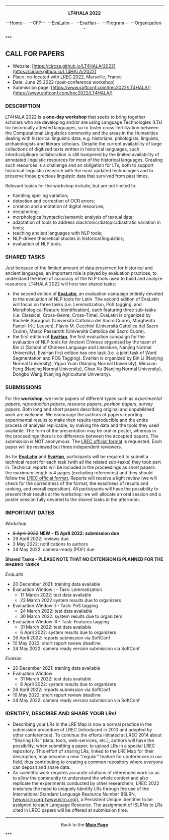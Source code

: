 ***
<p style="text-align: center;"><b>LT4HALA 2022</b></p>
<p style="text-align: center;">--<a href="index">Home</a>--&nbsp;&nbsp;--CFP--&nbsp;&nbsp;--<a href="EvaLatin">EvaLatin</a>--&nbsp;&nbsp;--<a href="EvaHan">EvaHan</a>--&nbsp;&nbsp;--<a href="Program">Program</a>--&nbsp;&nbsp;--<a href="organization">Organization</a>--</p>
***

## CALL FOR PAPERS

- Website: [https://circse.github.io/LT4HALA/2022](https://circse.github.io/LT4HALA/2022)
- Place: co-located with [LREC 2022](https://lrec2022.lrec-conf.org/), Marseille, France
- Date: June 25 2022 (post-conference workshop)
- Submission page: [https://www.softconf.com/lrec2022/LT4HALA/](https://www.softconf.com/lrec2022/LT4HALA/)

### DESCRIPTION

LT4HALA 2022 is a **one-day workshop** that seeks to bring together scholars who are developing and/or are using Language Technologies (LTs) for historically attested languages, so to foster cross-fertilization between the Computational Linguistics community and the areas in the Humanities dealing with historical linguistic data, e.g. historians, philologists, linguists, archaeologists and literary scholars. Despite the current availability of large collections of digitized texts written in historical languages, such interdisciplinary collaboration is still hampered by the limited availability of annotated linguistic resources for most of the historical languages. Creating such resources is a challenge and an obligation for LTs, both to support historical linguistic research with the most updated technologies and to preserve those precious linguistic data that survived from past times.

Relevant topics for the workshop include, but are not limited to: 
- handling spelling variation; 
- detection and correction of OCR errors; 
- creation and annotation of digital resources; 
- deciphering;
- morphological/syntactic/semantic analysis of textual data;
- adaptation of tools to address diachronic/diatopic/diastratic variation in texts; 
- teaching ancient languages with NLP tools; 
- NLP-driven theoretical studies in historical linguistics;
- evaluation of NLP tools.

### SHARED TASKS
Just because of the limited amount of data preserved for historical and ancient languages, an important role is played by evaluation practices, to understand the level of accuracy of the NLP tools used to build and analyze resources. LT4HALA 2022 will host two shared tasks:
- the second edition of [**EvaLatin**](EvaLatin), an evaluation campaign entirely devoted to the evaluation of NLP tools for Latin. The second edition of EvaLatin will focus on three tasks (i.e. Lemmatization, PoS tagging, and Morphological Feature Identification), each featuring three sub-tasks (i.e. Classical, Cross-Genre, Cross-Time). EvaLatin is organized by Rachele Sprugnoli (Università Cattolica del Sacro Cuore), Margherita Fantoli (KU Leuven), Flavio M. Cecchini (Università Cattolica del Sacro Cuore), Marco Passarotti (Università Cattolica del Sacro Cuore).
- the first edition of [**EvaHan**](EvaHan), the first evaluation campaign for the evaluation of NLP tools for Ancient Chinese organized by the team of Bin Li (School of Chinese Language and Literature, Nanjing Normal University). EvaHan first edition has one task (i.e. a joint task of Word Segmentation and POS Tagging). EvaHan is organized by Bin Li (Nanjing Normal University), Yiguo Yuan (Nanjing Normal University), Minxuan Feng (Nanjing Normal University), Chao Xu (Nanjing Normal University), Dongbo Wang (Nanjing Agricultural University).

### SUBMISSIONS
For the **workshop**, we invite papers of different types such as *experimental papers*, *reproduction papers*, *resource papers*, *position papers*, *survey papers*. 
Both long and short papers describing original and unpublished work are welcome. We encourage the authors of papers reporting experimental results to make their results reproducible and the entire process of analysis replicable, by making the data and the tools they used available. The form of the presentation may be oral or poster, whereas in the proceedings there is no difference between the accepted papers. 
The submission is NOT anonymous. The [LREC official format](https://lrec2022.lrec-conf.org/en/submission2022/authors-kit/) is requested. Each paper will be reviewed but three independent reviewers.

As for [**EvaLatin**](EvaLatin) and [**EvaHan**](EvaHan), participants will be required to submit a technical report for each task (with all the related sub-tasks) they took part in. Technical reports will be included in the proceedings as short papers: the maximum length is 4 pages (excluding references) and they should follow the [LREC official format](https://lrec2022.lrec-conf.org/en/submission2022/authors-kit/). Reports will receive a light review (we will check for the correctness of the format, the exactness of results and ranking, and overall exposition). All participants will have the possibility to present their results at the workshop: we will allocate an oral session and a poster session fully devoted to the shared tasks in the afternoon.

### IMPORTANT DATES

*Workshop*
- ~~8 April 2022~~ **NEW - 15 April 2022: submission due**
- 29 April 2022: reviews due
- 3 May 2022: notifications to authors
- 24 May 2022: camera-ready (PDF) due

**Shared Tasks - PLEASE NOTE THAT NO EXTENSION IS PLANNED FOR THE SHARED TASKS**

*EvaLatin*
- 20 December 2021: training data available
- Evaluation Window I - Task: Lemmatization
  - 17 March 2022: test data available
  - 23 March 2022 system results due to organizers
- Evaluation Window II - Task: PoS tagging
  - 24 March 2022: test data available
  - 30 March 2022: system results due to organizers
- Evaluation Window III - Task: Features tagging
  - 31 March 2022: test data available
  - 6 April 2022: system results due to organizers
- 26 April 2022: reports submission via SoftConf
- 10 May 2022: short report review deadline
- 24 May 2022: camera ready version submission via SoftConf

*EvaHan*
- 20 December 2021: training data available
- Evaluation Window
  - 31 March 2022: test data available
  - 6 April 2022: system results due to organizers
- 26 April 2022: reports submission via SoftConf
- 10 May 2022: short report review deadline
- 24 May 2022: camera ready version submission via SoftConf


### IDENTIFY, DESCRIBE AND SHARE YOUR LRs!
- Describing your LRs in the LRE Map is now a normal practice in the submission procedure of LREC (introduced in 2010 and adopted by other conferences). To continue the efforts initiated at LREC 2014 about “Sharing LRs” (data, tools, web-services, etc.), authors will have the possibility,  when submitting a paper, to upload LRs in a special LREC repository.  This effort of sharing LRs, linked to the LRE Map for their description, may become a new “regular” feature for conferences in our field, thus contributing to creating a common repository where everyone can deposit and share data.
- As scientific work requires accurate citations of referenced work so as to allow the community to understand the whole context and also replicate the experiments conducted by other researchers, LREC 2022 endorses the need to uniquely Identify LRs through the use of the International Standard Language Resource Number (ISLRN, [www.islrn.org](www.islrn.org)), a Persistent Unique Identifier to be assigned to each Language Resource. The assignment of ISLRNs to LRs cited in LREC papers  will be offered at submission time.

***
<p style="text-align: center;">Back to the <a href="https://circse.github.io/LT4HALA/"><b>Main Page</b></a></p>
***

